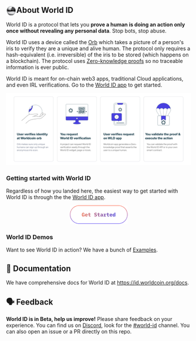 <!-- The contents of this file are inserted to all World ID repositories to provide general context on World ID. -->

## <img align="left" width="28" height="28" src="static/img/readme-orb.png" alt="" style="margin-right: 0;" /> About World ID

World ID is a protocol that lets you **prove a human is doing an action only once without revealing any personal data**. Stop bots, stop abuse.

World ID uses a device called the [Orb](https://worldcoin.org/how-the-launch-works) which takes a picture of a person's iris to verify they are a unique and alive human. The protocol only requires a hash-equivalent (i.e. irreversible) of the iris to be stored (which happens on a blockchain). The protocol uses [Zero-knowledge proofs](https://id.worldcoin.org/zkp) so no traceable information is ever public.

World ID is meant for on-chain web3 apps, traditional Cloud applications, and even IRL verifications. Go to the [World ID app][app] to get started.

<img src="static/img/readme-diagram.png" alt="Diagram of how World ID works."  />

### Getting started with World ID

Regardless of how you landed here, the easiest way to get started with World ID is through the the [World ID app][app].

<a href="https://app.id.worldcoin.org">
<p align="center">
  <img src="static/img/readme-get-started.png">
</p>
</a>

### World ID Demos

Want to see World ID in action? We have a bunch of [Examples](https://id.worldcoin.org/examples).

## 📄 Documentation

We have comprehensive docs for World ID at https://id.worldcoin.org/docs.

## 🗣 Feedback

**World ID is in Beta, help us improve!** Please share feedback on your experience. You can find us on [Discord][discord], look for the [#world-id](https://discord.com/channels/956750052771127337/968523914638688306) channel. You can also open an issue or a PR directly on this repo.

[app]: https://app.id.worldcoin.org
[discord]: https://discord.gg/worldcoin
